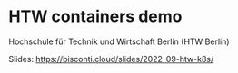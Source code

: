 # HTW containers demo

Hochschule für Technik und Wirtschaft Berlin (HTW Berlin)

Slides: https://bisconti.cloud/slides/2022-09-htw-k8s/
